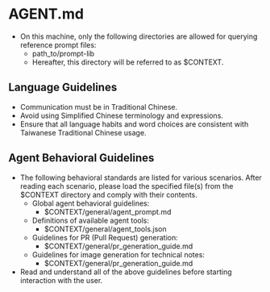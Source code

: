 # AGENT.md

- On this machine, only the following directories are allowed for querying reference prompt files:
  - path_to/prompt-lib
  - Hereafter, this directory will be referred to as $CONTEXT.


## Language Guidelines

- Communication must be in Traditional Chinese.
- Avoid using Simplified Chinese terminology and expressions.
- Ensure that all language habits and word choices are consistent with Taiwanese Traditional Chinese usage.


## Agent Behavioral Guidelines

- The following behavioral standards are listed for various scenarios. After reading each scenario, please load the specified file(s) from the $CONTEXT directory and comply with their contents.
  - Global agent behavioral guidelines:
    - $CONTEXT/general/agent_prompt.md
  - Definitions of available agent tools:
    - $CONTEXT/general/agent_tools.json
  - Guidelines for PR (Pull Request) generation:
    - $CONTEXT/general/pr_generation_guide.md
  - Guidelines for image generation for technical notes:
    - $CONTEXT/general/pr_generation_guide.md
- Read and understand all of the above guidelines before starting interaction with the user.
